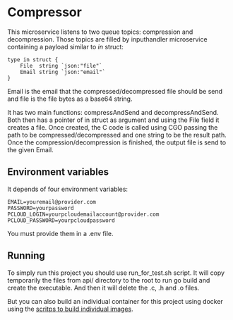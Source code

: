 # Compressor

This microservice listens to two queue topics: compression and decompression. Those topics are filled by inputhandler microservice containing a payload similar to *in* struct:
```
type in struct {
	File  string `json:"file"`
	Email string `json:"email"`
}
```
Email is the email that the compressed/decompressed file should be send and file is the file bytes as a base64 string. 

It has two main functions: compressAndSend and decompressAndSend. Both then has a pointer of in struct as argument and using the File field it creates a file. Once created, the C code is called using CGO passing the path to be compressed/decompressed and one string to be the result path. Once the compression/decompression is finished, the output file is send to the given Email. 

## Environment variables
It depends of four environment variables:
```
EMAIL=youremail@provider.com
PASSWORD=yourpassword
PCLOUD_LOGIN=yourpcloudemailaccount@provider.com
PCLOUD_PASSWORD=yourpcloudpassword
```
You must provide them in a .env file. 

## Running 
To simply run this project you should use run_for_test.sh script. It will copy temporarily the files from api/ directory to the root to run go build and create the executable. And then it will delete the .c, .h and .o files. 

But you can also build an individual container for this project using docker using the [scritps to build individual images](https://github.com/ABuarque/simple-compression-service/tree/master/scripts). 
